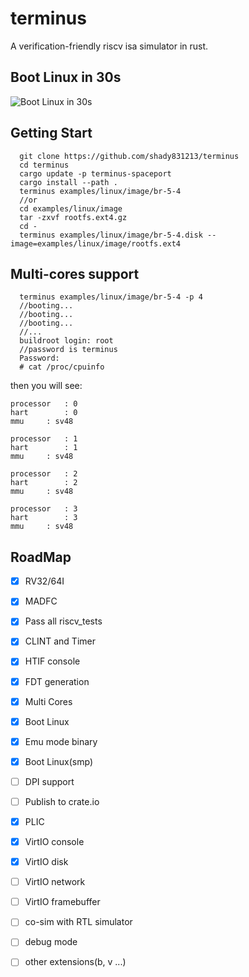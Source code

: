 # terminus
A verification-friendly riscv isa simulator in rust.


## Boot Linux in 30s
![Boot Linux in 30s](video/linux_boot.gif)

## Getting Start

```
  git clone https://github.com/shady831213/terminus
  cd terminus
  cargo update -p terminus-spaceport
  cargo install --path .
  terminus examples/linux/image/br-5-4
  //or
  cd examples/linux/image
  tar -zxvf rootfs.ext4.gz
  cd -
  terminus examples/linux/image/br-5-4.disk --image=examples/linux/image/rootfs.ext4
```

## Multi-cores support
```
  terminus examples/linux/image/br-5-4 -p 4
  //booting...
  //booting...
  //booting...
  //...
  buildroot login: root
  //password is terminus
  Password: 
  # cat /proc/cpuinfo
```
then you will see:
```
processor	: 0
hart		: 0
mmu		: sv48

processor	: 1
hart		: 1
mmu		: sv48

processor	: 2
hart		: 2
mmu		: sv48

processor	: 3
hart		: 3
mmu		: sv48

```

## RoadMap
- [x] RV32/64I
- [x] MADFC
- [x] Pass all riscv_tests
- [x] CLINT and Timer
- [x] HTIF console
- [x] FDT generation
- [x] Multi Cores
- [x] Boot Linux
- [x] Emu mode binary
- [x] Boot Linux(smp)
- [ ] DPI support
- [ ] Publish to crate.io
- [x] PLIC
- [x] VirtIO console
- [x] VirtIO disk
- [ ] VirtIO network
- [ ] VirtIO framebuffer
- [ ] co-sim with RTL simulator
- [ ] debug mode
- [ ] other extensions(b, v ...)




